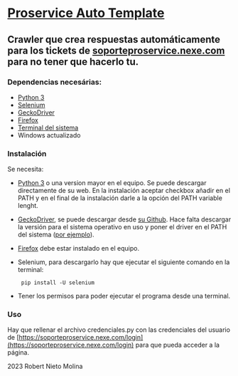 # **<u>Proservice Auto Template</u>**
## Crawler que crea respuestas automáticamente para los tickets de [soporteproservice.nexe.com](https://soporteproservice.nexe.com) para no tener que hacerlo tu.

### Dependencias necesárias:
* [Python 3](https://www.python.org/downloads/)
* [Selenium](https://www.selenium.dev/)
* [GeckoDriver](https://github.com/mozilla/geckodriver/)
* [Firefox](https://www.mozilla.org/en-US/firefox/new/)
* [Terminal del sistema](https://es.wikipedia.org/wiki/Terminal_(inform%C3%A1tica))
* Windows actualizado

### Instalación
Se necesita:
 * [Python 3](https://www.python.org/downloads/) o una version mayor en el equipo. Se puede descargar directamente de su web. En la instalación aceptar checkbox añadir en el PATH y en el final de la instalación darle a la opción del PATH variable lenght.
 * [GeckoDriver](https://github.com/mozilla/geckodriver/), se puede descargar desde [su Github](https://github.com/mozilla/geckodriver/releases). Hace falta descargar la versión para el sistema operativo en uso y poner el driver en el PATH del sistema ([por ejemplo](https://stackoverflow.com/questions/42524114/how-to-install-geckodriver-on-a-windows-system)).
 * [Firefox](https://www.mozilla.org/en-US/firefox/new/) debe estar instalado en el equipo.
 * Selenium, para descargarlo hay que ejecutar el siguiente comando en la terminal:

        pip install -U selenium
 
 * Tener los permisos para poder ejecutar el programa desde una terminal.

### Uso
Hay que rellenar el archivo credenciales.py con las credenciales del usuario de [https://soporteproservice.nexe.com/login](https://soporteproservice.nexe.com/login) para que pueda acceder a la página.

2023 Robert Nieto Molina